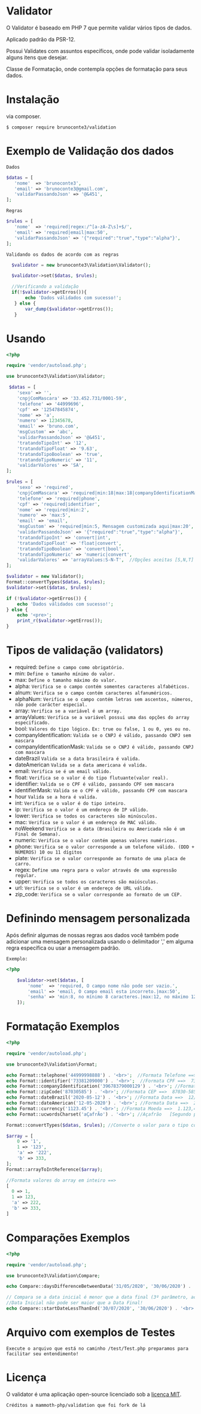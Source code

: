 # Validator

O Validator é baseado em PHP 7 que permite validar vários tipos de dados.

Aplicado padrão da PSR-12.

Possui Validates com assuntos específicos, onde pode validar isoladamente alguns itens que desejar.

Classe de Formatação, onde contempla opções de formatação para seus dados.

# Instalação

via composer.

```
$ composer require brunoconte3/validation
```

# Exemplo de Validação dos dados

`Dados`

```php
$datas = [
   'nome'  => 'brunoconte3',
   'email' => 'brunoconte3@gmail.com',
   'validarPassandoJson' => '@&451',
];
```

`Regras`

```php
$rules = [
   'nome'  => 'required|regex:/^[a-zA-Z\s]+$/',
   'email' => 'required|email|max:50',
   'validarPassandoJson' => '{"required":"true","type":"alpha"}',
];
```

`Validando os dados de acordo com as regras`

```php
  $validator = new brunoconte3\Validation\Validator();

  $validator->set($datas, $rules);

  //Verificando a validação
  if(!$validator->getErros()){
       echo 'Dados válidados com sucesso!';
   } else {
       var_dump($validator->getErros());
   }
```

# Usando

```php
<?php

require 'vendor/autoload.php';

use brunoconte3\Validation\Validator;

 $datas = [
    'sexo' => '',
    'cnpjComMascara' => '33.452.731/0001-59',
    'telefone' => '44999696',
    'cpf' => '12547845874',
    'nome' => 'a',
    'numero' => 12345678,
    'email' => 'bruno.com',
    'msgCustom' => 'abc',
    'validarPassandoJson' => '@&451',
    'tratandoTipoInt' => '12',
    'tratandoTipoFloat' => '9.63',
    'tratandoTipoBoolean' => 'true',
    'tratandoTipoNumeric' => '11',
    'validarValores' => 'SA',
];

$rules = [
    'sexo' => 'required',
    'cnpjComMascara' => 'required|min:18|max:18|companyIdentificationMask',
    'telefone' => 'required|phone',
    'cpf' => 'required|identifier',
    'nome' => 'required|min:2',
    'numero' => 'max:5',
    'email' => 'email',
    'msgCustom' => 'required|min:5, Mensagem customizada aqui|max:20',
    'validarPassandoJson' => '{"required":"true","type":"alpha"}',
    'tratandoTipoInt' => 'convert|int',
    'tratandoTipoFloat' => 'float|convert',
    'tratandoTipoBoolean' => 'convert|bool',
    'tratandoTipoNumeric' => 'numeric|convert',
    'validarValores' => 'arrayValues:S-N-T',  //Opções aceitas [S,N,T]
];

$validator = new Validator();
Format::convertTypes($datas, $rules);
$validator->set($datas, $rules);

if (!$validator->getErros()) {
    echo 'Dados válidados com sucesso!';
} else {
    echo '<pre>';
    print_r($validator->getErros());
}
```

# Tipos de validação (validators)

- required: `Define o campo como obrigatório.`
- min: `Define o tamanho mínimo do valor.`
- max: `Define o tamanho máximo do valor.`
- alpha: `Verifica se o campo contém somentes caracteres alfabéticos.`
- alnum: `Verifica se o campo contém caracteres alfanuméricos.`
- alphaNum: `Verifica se o campo contém letras sem ascentos, números, não pode carácter especial.`
- array: `Verifica se a variável é um array.`
- arrayValues: `Verifica se a variável possui uma das opções do array especificado.`
- bool: `Valores do tipo lógico.` `Ex: true ou false, 1 ou 0, yes ou no.`
- companyIdentification: `Valida se o CNPJ é válido, passando CNPJ sem mascara`
- companyIdentificationMask: `Valida se o CNPJ é válido, passando CNPJ com mascara`
- dateBrazil `Valida se a data brasileira é valida.`
- dateAmerican `Valida se a data americana é valida.`
- email: `Verifica se é um email válido.`
- float: `Verifica se o valor é do tipo flutuante(valor real).`
- identifier: `Valida se o CPF é válido, passando CPF sem mascara`
- identifierMask: `Valida se o CPF é válido, passando CPF com mascara`
- hour `Valida se a hora é valida.`
- int: `Verifica se o valor é do tipo inteiro.`
- ip: `Verifica se o valor é um endereço de IP válido.`
- lower: `Verifica se todos os caracteres são minúsculos.`
- mac: `Verifica se o valor é um endereço de MAC válido.`
- noWeekend `Verifica se a data (Brasileira ou Americada não é um Final de Semana).`
- numeric: `Verifica se o valor contém apenas valores numéricos.`
- phone: `Verifica se o valor corresponde a um telefone válido. (DDD + NÚMEROS) 10 ou 11 dígitos`
- plate: `Verifica se o valor corresponde ao formato de uma placa de carro.`
- regex: `Define uma regra para o valor através de uma expressão regular.`
- upper: `Verifica se todos os caracteres são maiúsculas.`
- url: `Verifica se o valor é um endereço de URL válida.`
- zip_code: `Verifica se o valor corresponde ao formato de um CEP.`

# Definindo mensagem personalizada

Após definir algumas de nossas regras aos dados você também pode adicionar uma mensagem personalizada usando o delimitador ',' em alguma regra específica ou usar a mensagem padrão.

`Exemplo:`

```php
<?php

    $validator->set($datas, [
        'nome'  => 'required, O campo nome não pode ser vazio.',
        'email' => 'email, O campo email esta incorreto.|max:50',
        'senha' => 'min:8, no mínimo 8 caracteres.|max:12, no máximo 12 caracteres.',
    ]);
```

# Formatação Exemplos

```php
<?php

require 'vendor/autoload.php';

use brunoconte3\Validation\Format;

echo Format::telephone('44999998888') . '<br>';  //Formata Telefone ==> (44) 99999-8888
echo Format::identifier('73381209000') . '<br>';  //Formata CPF ==>  733.812.090-00
echo Format::companyIdentification('39678379000129') . '<br>'; //Formata CNPJ ==> 39.678.379/0001-29
echo Format::zipCode('87030585') . '<br>'; //Formata CEP ==>  87030-585
echo Format::dateBrazil('2020-05-12') . '<br>'; //Formata Data ==>  12/05/2020
echo Format::dateAmerican('12-05-2020') . '<br>'; //Formata Data ==>  2020-05-12
echo Format::currency('1123.45') . '<br>'; //Formata Moeda ==>  1.123,45
echo Format::ucwordsCharset('aÇafrÃo') . '<br>'; //Açafrão   [Segundo parametro escolhe o charset, UTF-8 default];

Format::convertTypes($datas, $rules); //Converte o valor para o tipo correto dele ['bool', 'float', 'int', 'numeric',]

$array = [
    0 => '1',
    1 => '123',
    'a' => '222',
    'b' => 333,
];
Format::arrayToIntReference($array);

//Formata valores do array em inteiro ==>
[
  0 => 1,
  1 => 123,
  'a' => 222,
  'b' => 333,
]
```

# Comparações Exemplos

```php
<?php

require 'vendor/autoload.php';

use brunoconte3\Validation\Compare;

echo Compare::daysDifferenceBetweenData('31/05/2020', '30/06/2020') . '<br>'; // Retorna +30 (+30 dias de diferença)

// Compara se a data inicial é menor que a data final (3º parâmetro, aceita mensagem customizada)
//Data Inicial não pode ser maior que a Data Final!
echo Compare::startDateLessThanEnd('30/07/2020', '30/06/2020') . '<br>';

```

# Arquivo com exemplos de Testes

`Execute o arquivo que está no caminho /test/Test.php preparamos para facilitar seu entendimento!`

# Licença

O validator é uma aplicação open-source licenciado sob a [licença MIT](https://opensource.org/licenses/MIT).

`Créditos a mammoth-php/validation que foi fork de lá`
